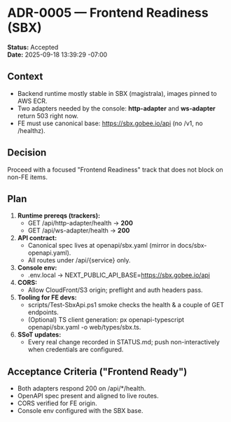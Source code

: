 # ADR-0005 — Frontend Readiness (SBX)

**Status:** Accepted  
**Date:** 2025-09-18 13:39:29 -07:00

## Context
- Backend runtime mostly stable in SBX (magistrala), images pinned to AWS ECR.
- Two adapters needed by the console: **http-adapter** and **ws-adapter** return 503 right now.
- FE must use canonical base: https://sbx.gobee.io/api (no /v1, no /healthz).

## Decision
Proceed with a focused "Frontend Readiness" track that does not block on non-FE items.

## Plan
1. **Runtime prereqs (trackers):**
   - GET /api/http-adapter/health → **200**
   - GET /api/ws-adapter/health   → **200**
2. **API contract:**
   - Canonical spec lives at openapi/sbx.yaml (mirror in docs/sbx-openapi.yaml).
   - All routes under /api/{service} only.
3. **Console env:**
   - .env.local → NEXT_PUBLIC_API_BASE=https://sbx.gobee.io/api
4. **CORS:**
   - Allow CloudFront/S3 origin; preflight and auth headers pass.
5. **Tooling for FE devs:**
   - scripts/Test-SbxApi.ps1 smoke checks the health & a couple of GET endpoints.
   - (Optional) TS client generation: 
px openapi-typescript openapi/sbx.yaml -o web/types/sbx.ts.
6. **SSoT updates:**
   - Every real change recorded in STATUS.md; push non-interactively when credentials are configured.

## Acceptance Criteria ("Frontend Ready")
- Both adapters respond 200 on /api/*/health.
- OpenAPI spec present and aligned to live routes.
- CORS verified for FE origin.
- Console env configured with the SBX base.
